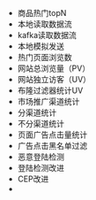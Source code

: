 - 商品热门topN
- 本地读取数据流
- kafka读取数据流
- 本地模拟发送
- 热门页面浏览数
- 网站总浏览量（PV）
- 网站独立访客（UV）
- 布隆过滤器统计UV
- 市场推广渠道统计
- 分渠道统计
- 不分渠道统计
- 页面广告点击量统计
- 广告点击黑名单过滤
- 恶意登陆检测
- 登陆检测改进
- CEP改进
- 

